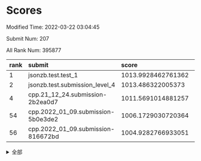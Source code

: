 # Scores

Modified Time: 2022-03-22 03:04:45

Submit Num: 207

All Rank Num: 395877

| rank |               submit               |       score        |       sigma        | pk_num |
| :--- | :--------------------------------- | :----------------- | :----------------- | :----- |
| 1    | jsonzb.test.test_1                 | 1013.9928462761362 | 0.81779119722893   | 7649   |
| 2    | jsonzb.test.submission_level_4     | 1013.486322005373  | 0.8113298973803228 | 7648   |
| 4    | cpp.21_12_24.submission-2b2ea0d7   | 1011.5691014881257 | 0.7963181432117479 | 7649   |
| 54   | cpp.2022_01_09.submission-5b0e3de2 | 1006.1729030720364 | 0.7263194945494486 | 7652   |
| 56   | cpp.2022_01_09.submission-816672bd | 1004.9282766933051 | 0.717047622856268  | 7650   |


<details>
<summary>全部</summary>

| rank |                 submit                 |       score        |       sigma        | pk_num |
| :--- | :------------------------------------- | :----------------- | :----------------- | :----- |
| 1    | jsonzb.test.test_1                     | 1013.9928462761362 | 0.81779119722893   | 7649   |
| 2    | jsonzb.test.submission_level_4         | 1013.486322005373  | 0.8113298973803228 | 7648   |
| 3    | gobigger.level_3.submission_level_3_10 | 1012.1848969830706 | 0.7728962601328186 | 7647   |
| 4    | cpp.21_12_24.submission-2b2ea0d7       | 1011.5691014881257 | 0.7963181432117479 | 7649   |
| 5    | gobigger.level_3.submission_level_3_15 | 1011.3633042954187 | 0.7543886384864292 | 7648   |
| 6    | gobigger.level_3.submission_level_3_27 | 1011.2457284311174 | 0.7729615557844858 | 7650   |
| 7    | gobigger.level_3.submission_level_3_21 | 1011.1723969565548 | 0.7692580941245146 | 7650   |
| 8    | gobigger.level_3.submission_level_3_12 | 1011.1525585919861 | 0.7603924419646425 | 7652   |
| 9    | gobigger.level_3.submission_level_3_7  | 1011.0670396606789 | 0.7659699194244062 | 7653   |
| 10   | gobigger.level_3.submission_level_3_24 | 1010.9714980983008 | 0.785999897081031  | 7653   |
| 11   | gobigger.level_3.submission_level_3_1  | 1010.9608850808684 | 0.7583850629409958 | 7652   |
| 12   | gobigger.level_3.submission_level_3_26 | 1010.9261296809522 | 0.751104035426337  | 7648   |
| 13   | gobigger.level_3.submission_level_3_37 | 1010.850299250081  | 0.7905866291529124 | 7650   |
| 14   | gobigger.level_3.submission_level_3_42 | 1010.8333210993709 | 0.7653479695151583 | 7652   |
| 15   | gobigger.level_3.submission_level_3_48 | 1010.6346389873822 | 0.7590158324382731 | 7646   |
| 16   | gobigger.level_3.submission_level_3_18 | 1010.6163814072747 | 0.7610293856915742 | 7647   |
| 17   | gobigger.level_3.submission_level_3_43 | 1010.4987070614133 | 0.7806199425122867 | 7652   |
| 18   | gobigger.level_3.submission_level_3_36 | 1010.4450649976719 | 0.7438538354125931 | 7652   |
| 19   | gobigger.level_3.submission_level_3_9  | 1010.4232321301429 | 0.7811659076116342 | 7648   |
| 20   | gobigger.level_3.submission_level_3_44 | 1010.3622692632879 | 0.7600734864450954 | 7651   |
| 21   | gobigger.level_3.submission_level_3_40 | 1010.3038882458079 | 0.742566379060576  | 7649   |
| 22   | gobigger.level_3.submission_level_3_35 | 1010.2254367732849 | 0.7466216449395324 | 7651   |
| 23   | gobigger.level_3.submission_level_3_22 | 1010.1402483983903 | 0.7679050491641864 | 7654   |
| 24   | gobigger.level_3.submission_level_3_16 | 1010.1191751229749 | 0.7688364809082089 | 7652   |
| 25   | gobigger.level_3.submission_level_3_32 | 1010.0915401973001 | 0.7497720018352265 | 7648   |
| 26   | gobigger.level_3.submission_level_3_11 | 1010.0838076023484 | 0.7879376022388833 | 7648   |
| 27   | gobigger.level_3.submission_level_3_5  | 1010.0818654681998 | 0.74910524413804   | 7651   |
| 28   | gobigger.level_3.submission_level_3_8  | 1010.040429623582  | 0.7553402200004722 | 7649   |
| 29   | gobigger.level_3.submission_level_3_23 | 1010.013448883794  | 0.7383365001761085 | 7650   |
| 30   | gobigger.level_3.submission_level_3_3  | 1009.9642299640542 | 0.7526197417557803 | 7651   |
| 31   | gobigger.level_3.submission_level_3_14 | 1009.9322907680341 | 0.7514313962741312 | 7647   |
| 32   | gobigger.level_3.submission_level_3_39 | 1009.8075434657013 | 0.739235137826367  | 7653   |
| 33   | gobigger.level_3.submission_level_3_31 | 1009.7445917945133 | 0.7416543052609427 | 7652   |
| 34   | gobigger.level_3.submission_level_3_13 | 1009.7150281180036 | 0.7550986813184121 | 7650   |
| 35   | gobigger.level_3.submission_level_3_4  | 1009.7040063481461 | 0.7752531010444095 | 7649   |
| 36   | gobigger.level_3.submission_level_3_19 | 1009.6767224137627 | 0.7664826682905963 | 7648   |
| 37   | gobigger.level_3.submission_level_3_0  | 1009.6555963113285 | 0.728727175624752  | 7646   |
| 38   | gobigger.level_3.submission_level_3_45 | 1009.5855339342688 | 0.8021414976984976 | 7652   |
| 39   | gobigger.level_3.submission_level_3_29 | 1009.5817981745195 | 0.7486845137494256 | 7653   |
| 40   | gobigger.level_3.submission_level_3_33 | 1009.4780566220539 | 0.7568473272739045 | 7651   |
| 41   | gobigger.level_3.submission_level_3_6  | 1009.4651725864398 | 0.7521855987491491 | 7653   |
| 42   | gobigger.level_3.submission_level_3_28 | 1009.4618430601371 | 0.745121213433976  | 7651   |
| 43   | gobigger.level_3.submission_level_3_49 | 1009.44937055492   | 0.7527345609541978 | 7646   |
| 44   | gobigger.level_3.submission_level_3_41 | 1009.4302358663107 | 0.7583090910725481 | 7649   |
| 45   | gobigger.level_3.submission_level_3_34 | 1009.2709404360879 | 0.7583328875791737 | 7649   |
| 46   | gobigger.level_3.submission_level_3_30 | 1009.2602639644543 | 0.7373485706616024 | 7652   |
| 47   | gobigger.level_3.submission_level_3_2  | 1009.1197883138365 | 0.7454588186526873 | 7654   |
| 48   | gobigger.level_3.submission_level_3_38 | 1009.0361655901538 | 0.7566839200611817 | 7649   |
| 49   | gobigger.level_3.submission_level_3_47 | 1008.5834046001237 | 0.7340496464610072 | 7647   |
| 50   | gobigger.level_3.submission_level_3_25 | 1008.2718873436285 | 0.7331839047163651 | 7650   |
| 51   | gobigger.level_3.submission_level_3_46 | 1008.2681227136641 | 0.7388454715016449 | 7653   |
| 52   | gobigger.level_3.submission_level_3_20 | 1008.0462037836104 | 0.7332993959426998 | 7647   |
| 53   | gobigger.level_3.submission_level_3_17 | 1007.5227632561798 | 0.7502129742865817 | 7652   |
| 54   | cpp.2022_01_09.submission-5b0e3de2     | 1006.1729030720364 | 0.7263194945494486 | 7652   |
| 55   | gobigger.level_1.submission_level_1_1  | 1005.146340590213  | 0.7206256068236577 | 7647   |
| 56   | cpp.2022_01_09.submission-816672bd     | 1004.9282766933051 | 0.717047622856268  | 7650   |
| 57   | gobigger.level_1.submission_level_1_35 | 1004.7749474448826 | 0.7144490668329685 | 7646   |
| 58   | gobigger.level_1.submission_level_1_28 | 1004.3638448755647 | 0.7253811200912207 | 7649   |
| 59   | gobigger.level_1.submission_level_1_30 | 1004.2149446912629 | 0.7100667371010915 | 7650   |
| 60   | gobigger.level_1.submission_level_1_24 | 1004.1926594989554 | 0.7219811053271972 | 7650   |
| 61   | gobigger.level_1.submission_level_1_38 | 1004.1711635038638 | 0.7189241655800561 | 7653   |
| 62   | gobigger.level_1.submission_level_1_8  | 1004.1211392373933 | 0.7163823908565433 | 7652   |
| 63   | gobigger.level_1.submission_level_1_29 | 1004.0794352942245 | 0.7116326994956615 | 7650   |
| 64   | gobigger.level_1.submission_level_1_16 | 1004.0448718785573 | 0.710244597573791  | 7653   |
| 65   | gobigger.level_1.submission_level_1_21 | 1003.9451042422123 | 0.7231806179615451 | 7649   |
| 66   | gobigger.level_1.submission_level_1_17 | 1003.9420398938439 | 0.7232830500186485 | 7652   |
| 67   | gobigger.level_1.submission_level_1_22 | 1003.9301345690675 | 0.7177804156540246 | 7648   |
| 68   | gobigger.level_1.submission_level_1_18 | 1003.8813971421641 | 0.736760691304949  | 7644   |
| 69   | gobigger.level_1.submission_level_1_7  | 1003.7211441537669 | 0.7249366349998647 | 7650   |
| 70   | gobigger.level_1.submission_level_1_37 | 1003.65074403274   | 0.7136268403962213 | 7651   |
| 71   | gobigger.level_1.submission_level_1_26 | 1003.6328518010245 | 0.7211586376305731 | 7652   |
| 72   | gobigger.level_1.submission_level_1_5  | 1003.6292797820124 | 0.7200387915124069 | 7652   |
| 73   | gobigger.level_1.submission_level_1_36 | 1003.5848822682    | 0.7243629597667464 | 7647   |
| 74   | gobigger.level_1.submission_level_1_32 | 1003.5435584769441 | 0.7147855719396103 | 7651   |
| 75   | gobigger.level_1.submission_level_1_25 | 1003.5377627643413 | 0.7396336089465888 | 7646   |
| 76   | gobigger.level_1.submission_level_1_33 | 1003.5252576238189 | 0.7154560490422825 | 7656   |
| 77   | gobigger.level_1.submission_level_1_44 | 1003.4882996214695 | 0.7140772177589375 | 7649   |
| 78   | gobigger.level_1.submission_level_1_23 | 1003.4516962407467 | 0.7207328287490931 | 7651   |
| 79   | gobigger.level_1.submission_level_1_27 | 1003.3995950486367 | 0.7140321759556564 | 7649   |
| 80   | gobigger.level_1.submission_level_1_42 | 1003.2502311543687 | 0.7083054380328248 | 7649   |
| 81   | gobigger.level_1.submission_level_1_15 | 1003.1816847703226 | 0.7141344718430274 | 7654   |
| 82   | gobigger.level_1.submission_level_1_6  | 1003.1473055753747 | 0.7108370583326216 | 7649   |
| 83   | gobigger.level_1.submission_level_1_9  | 1003.1212176277934 | 0.7130731641664634 | 7651   |
| 84   | gobigger.level_1.submission_level_1_43 | 1003.1124031908995 | 0.7131821924040773 | 7652   |
| 85   | gobigger.level_1.submission_level_1_4  | 1003.0021392213291 | 0.7211949592148877 | 7649   |
| 86   | gobigger.level_1.submission_level_1_49 | 1002.9826879420278 | 0.7211054701697163 | 7649   |
| 87   | gobigger.level_1.submission_level_1_14 | 1002.9547076980366 | 0.7236881049414455 | 7654   |
| 88   | gobigger.level_1.submission_level_1_2  | 1002.9012457570418 | 0.7121906813376359 | 7644   |
| 89   | gobigger.level_1.submission_level_1_20 | 1002.8881874015256 | 0.7164640798111641 | 7651   |
| 90   | gobigger.level_1.submission_level_1_41 | 1002.8866091048653 | 0.7182848367450702 | 7648   |
| 91   | gobigger.level_1.submission_level_1_48 | 1002.8676619384028 | 0.7189223905460623 | 7650   |
| 92   | gobigger.level_1.submission_level_1_46 | 1002.8578676194529 | 0.7047613060105347 | 7649   |
| 93   | gobigger.level_1.submission_level_1_45 | 1002.8568814441969 | 0.706685373174914  | 7650   |
| 94   | gobigger.level_1.submission_level_1_11 | 1002.830311163934  | 0.7178621472931543 | 7653   |
| 95   | gobigger.level_1.submission_level_1_31 | 1002.8278658783044 | 0.7125006188605575 | 7645   |
| 96   | gobigger.level_1.submission_level_1_0  | 1002.718557568184  | 0.7128349142526194 | 7653   |
| 97   | gobigger.level_1.submission_level_1_34 | 1002.6628221305367 | 0.7281998531083116 | 7651   |
| 98   | gobigger.level_1.submission_level_1_13 | 1002.5841230865657 | 0.7162555688349305 | 7653   |
| 99   | gobigger.level_1.submission_level_1_3  | 1002.4465037689124 | 0.7226572825164819 | 7650   |
| 100  | gobigger.level_1.submission_level_1_47 | 1002.429262226444  | 0.712168856911049  | 7648   |
| 101  | gobigger.level_1.submission_level_1_40 | 1002.3675148178964 | 0.7120261203989056 | 7648   |
| 102  | gobigger.level_1.submission_level_1_19 | 1002.1969476741446 | 0.7072566423032793 | 7649   |
| 103  | gobigger.level_1.submission_level_1_12 | 1001.8517899979336 | 0.724889627018276  | 7653   |
| 104  | gobigger.level_1.submission_level_1_10 | 1001.7900610159669 | 0.7233779899139543 | 7659   |
| 105  | gobigger.level_1.submission_level_1_39 | 1000.6926795792256 | 0.7072438915425943 | 7647   |
| 106  | gobigger.random.submission_random_28   | 997.9834823526218  | 0.7162043115247063 | 7648   |
| 107  | gobigger.random.submission_random_40   | 997.3336130222405  | 0.698195063912341  | 7647   |
| 108  | gobigger.random.submission_random_8    | 997.0753607816115  | 0.7054006410785887 | 7653   |
| 109  | gobigger.random.submission_random_3    | 996.7052476706616  | 0.7212899876830854 | 7652   |
| 110  | gobigger.random.submission_random_39   | 996.7041981590768  | 0.7085899843895305 | 7651   |
| 111  | gobigger.random.submission_random_38   | 996.6475060004253  | 0.7078941132394001 | 7650   |
| 112  | gobigger.random.submission_random_47   | 996.6324809250241  | 0.6964031166691909 | 7652   |
| 113  | gobigger.random.submission_random_15   | 996.5685098576637  | 0.7079614655159369 | 7648   |
| 114  | gobigger.random.submission_random_23   | 996.5543659569428  | 0.7008937189717155 | 7647   |
| 115  | gobigger.random.submission_random_6    | 996.5175979271174  | 0.7010666334641098 | 7649   |
| 116  | gobigger.random.submission_random_43   | 996.5101452961167  | 0.7138805198762244 | 7647   |
| 117  | gobigger.random.submission_random_19   | 996.4993225684381  | 0.7101378466517486 | 7650   |
| 118  | gobigger.random.submission_random_2    | 996.4855540837183  | 0.7108838895438756 | 7646   |
| 119  | gobigger.random.submission_random_10   | 996.4359469984789  | 0.7054812376446423 | 7649   |
| 120  | gobigger.random.submission_random_30   | 996.2288216940792  | 0.708807724427034  | 7645   |
| 121  | gobigger.random.submission_random_26   | 996.2253879346011  | 0.7132367457086941 | 7652   |
| 122  | gobigger.random.submission_random_31   | 996.1921031464163  | 0.7069130630462895 | 7649   |
| 123  | gobigger.random.submission_random_32   | 996.1834618954218  | 0.7053721381500679 | 7649   |
| 124  | gobigger.random.submission_random_36   | 996.1624944438229  | 0.6999826563035132 | 7645   |
| 125  | gobigger.random.submission_random_5    | 996.1351745463643  | 0.7240419588644649 | 7651   |
| 126  | gobigger.random.submission_random_18   | 996.0836825751926  | 0.7199916618709291 | 7646   |
| 127  | gobigger.random.submission_random_13   | 996.0153757683097  | 0.7070083962558449 | 7648   |
| 128  | gobigger.random.submission_random_46   | 996.007983951785   | 0.6987317804783273 | 7652   |
| 129  | gobigger.random.submission_random_45   | 995.9837396594522  | 0.7094005765895023 | 7647   |
| 130  | gobigger.random.submission_random_49   | 995.9563899426971  | 0.7110004054308032 | 7651   |
| 131  | gobigger.random.submission_random_44   | 995.8782282725443  | 0.7007505168958424 | 7651   |
| 132  | gobigger.random.submission_random_22   | 995.8758805602575  | 0.7036047747913478 | 7650   |
| 133  | gobigger.random.submission_random_14   | 995.8555869689646  | 0.7163364403555368 | 7651   |
| 134  | gobigger.random.submission_random_21   | 995.8509723854944  | 0.735155240834353  | 7647   |
| 135  | gobigger.random.submission_random_7    | 995.8344877759387  | 0.7072827488359286 | 7647   |
| 136  | gobigger.random.submission_random_27   | 995.8071687356902  | 0.7127155409068247 | 7654   |
| 137  | gobigger.random.submission_random_41   | 995.7816870052432  | 0.7066600444025574 | 7648   |
| 138  | gobigger.random.submission_random_24   | 995.7797990165966  | 0.7179217173290181 | 7648   |
| 139  | gobigger.random.submission_random_42   | 995.676615495677   | 0.7056101322854393 | 7652   |
| 140  | gobigger.random.submission_random_48   | 995.6651169106028  | 0.6986853063581031 | 7652   |
| 141  | gobigger.random.submission_random_4    | 995.619560889188   | 0.7178121025274159 | 7649   |
| 142  | gobigger.random.submission_random_33   | 995.6079369964106  | 0.7135163974755858 | 7654   |
| 143  | gobigger.random.submission_random_25   | 995.5968204120642  | 0.714748544757967  | 7647   |
| 144  | gobigger.random.submission_random_37   | 995.5847921333304  | 0.71915996590153   | 7649   |
| 145  | gobigger.random.submission_random_20   | 995.5531799591681  | 0.7154826437803344 | 7651   |
| 146  | gobigger.random.submission_random_11   | 995.5133394763043  | 0.7194612006606197 | 7655   |
| 147  | gobigger.random.submission_random_34   | 995.4832454401358  | 0.6930512207608938 | 7646   |
| 148  | gobigger.random.submission_random_17   | 995.4234495252026  | 0.7057926408459929 | 7649   |
| 149  | gobigger.random.submission_random_35   | 995.3722333860413  | 0.7076020061109621 | 7647   |
| 150  | gobigger.random.submission_random_12   | 995.3542352601111  | 0.7204748741159764 | 7648   |
| 151  | gobigger.random.submission_random_16   | 995.3444643393123  | 0.715842939922873  | 7649   |
| 152  | gobigger.random.submission_random_9    | 995.2965656287403  | 0.7294210864501821 | 7652   |
| 153  | gobigger.random.submission_random_0    | 995.2860837981896  | 0.7066526576809388 | 7648   |
| 154  | gobigger.random.submission_random_1    | 995.1915486857262  | 0.7178797424619573 | 7649   |
| 155  | gobigger.random.submission_random_29   | 995.1544878360628  | 0.7095903071653311 | 7647   |
| 156  | gobigger.level_2.submission_level_2_43 | 993.7958550038878  | 0.7339340653736451 | 7657   |
| 157  | gobigger.level_2.submission_level_2_5  | 993.670378998447   | 0.7239674549665773 | 7647   |
| 158  | gobigger.level_2.submission_level_2_7  | 993.66565275778    | 0.7290000886185307 | 7648   |
| 159  | gobigger.level_2.submission_level_2_48 | 993.543285126932   | 0.7241982778662318 | 7652   |
| 160  | gobigger.level_2.submission_level_2_41 | 993.4214010854679  | 0.7315648603995974 | 7648   |
| 161  | gobigger.level_2.submission_level_2_35 | 993.3488442457117  | 0.7222148659831338 | 7651   |
| 162  | gobigger.level_2.submission_level_2_10 | 993.3461874403349  | 0.7535280044840054 | 7650   |
| 163  | gobigger.level_2.submission_level_2_40 | 993.1216957731023  | 0.7350911282971783 | 7647   |
| 164  | gobigger.level_2.submission_level_2_36 | 993.0628796723571  | 0.7428662314890319 | 7652   |
| 165  | gobigger.level_2.submission_level_2_3  | 993.0530422275336  | 0.7485920323121745 | 7649   |
| 166  | gobigger.level_2.submission_level_2_47 | 992.920126323031   | 0.7445765605552641 | 7647   |
| 167  | gobigger.level_2.submission_level_2_11 | 992.9048994248619  | 0.7324459998586701 | 7645   |
| 168  | gobigger.level_2.submission_level_2_8  | 992.7842484397497  | 0.7331543212481818 | 7654   |
| 169  | gobigger.level_2.submission_level_2_15 | 992.7003122127009  | 0.7443478768683545 | 7646   |
| 170  | gobigger.level_2.submission_level_2_18 | 992.6609300307042  | 0.7387592078245023 | 7649   |
| 171  | gobigger.level_2.submission_level_2_27 | 992.5791374385583  | 0.7471918148193034 | 7649   |
| 172  | gobigger.level_2.submission_level_2_25 | 992.4634673873542  | 0.760248580210923  | 7646   |
| 173  | gobigger.level_2.submission_level_2_2  | 992.4095163947416  | 0.7536269559018621 | 7650   |
| 174  | gobigger.level_2.submission_level_2_44 | 992.3582754966737  | 0.7651291185473349 | 7650   |
| 175  | gobigger.level_2.submission_level_2_13 | 992.2218170985036  | 0.7299391698095531 | 7651   |
| 176  | gobigger.level_2.submission_level_2_37 | 992.1855942184905  | 0.73301551633754   | 7656   |
| 177  | gobigger.level_2.submission_level_2_19 | 992.165803192052   | 0.7579279161166834 | 7651   |
| 178  | gobigger.level_2.submission_level_2_1  | 992.1076507591943  | 0.7420438385113057 | 7652   |
| 179  | gobigger.level_2.submission_level_2_39 | 992.0818119826081  | 0.7441110669081261 | 7648   |
| 180  | gobigger.level_2.submission_level_2_6  | 992.0193428290783  | 0.7513990064070992 | 7648   |
| 181  | gobigger.level_2.submission_level_2_38 | 991.9898895178679  | 0.7420982614516634 | 7650   |
| 182  | gobigger.level_2.submission_level_2_49 | 991.9524525080382  | 0.7592091058973603 | 7656   |
| 183  | gobigger.level_2.submission_level_2_4  | 991.944548489434   | 0.7415047432655706 | 7648   |
| 184  | gobigger.level_2.submission_level_2_33 | 991.8451566957946  | 0.7373757645754684 | 7648   |
| 185  | gobigger.level_2.submission_level_2_34 | 991.7943657010582  | 0.7435908630751993 | 7651   |
| 186  | gobigger.level_2.submission_level_2_31 | 991.7486433215909  | 0.7368788528805246 | 7652   |
| 187  | gobigger.level_2.submission_level_2_30 | 991.7412064530805  | 0.7558386765350422 | 7650   |
| 188  | gobigger.level_2.submission_level_2_12 | 991.6735732023852  | 0.7548382133303533 | 7648   |
| 189  | gobigger.level_2.submission_level_2_23 | 991.6526360333039  | 0.7473835318972862 | 7645   |
| 190  | gobigger.level_2.submission_level_2_22 | 991.5878608279827  | 0.7556553111132722 | 7652   |
| 191  | gobigger.level_2.submission_level_2_46 | 991.5397144670775  | 0.7637966593722669 | 7645   |
| 192  | gobigger.level_2.submission_level_2_14 | 991.4137140002051  | 0.7487059101901316 | 7649   |
| 193  | gobigger.level_2.submission_level_2_20 | 991.3862696921476  | 0.7516496651025197 | 7647   |
| 194  | gobigger.level_2.submission_level_2_29 | 991.3578528471795  | 0.7630502891727258 | 7651   |
| 195  | gobigger.level_2.submission_level_2_32 | 991.2120331010681  | 0.7485244259654262 | 7650   |
| 196  | gobigger.level_2.submission_level_2_26 | 991.1840685626594  | 0.7620623578181831 | 7653   |
| 197  | gobigger.level_2.submission_level_2_0  | 991.1503782081704  | 0.7548392367806939 | 7651   |
| 198  | gobigger.level_2.submission_level_2_17 | 991.1205706050035  | 0.7649719363321851 | 7650   |
| 199  | gobigger.level_2.submission_level_2_28 | 991.0581731517761  | 0.7444746479389415 | 7649   |
| 200  | gobigger.level_2.submission_level_2_16 | 990.9937185233468  | 0.7695841060106604 | 7654   |
| 201  | gobigger.level_2.submission_level_2_45 | 990.9688209461148  | 0.7555728918982685 | 7647   |
| 202  | gobigger.level_2.submission_level_2_21 | 990.9119087813599  | 0.7454107748422194 | 7647   |
| 203  | gobigger.level_2.submission_level_2_9  | 990.8800118658572  | 0.7313145800571426 | 7648   |
| 204  | gobigger.level_2.submission_level_2_24 | 990.3751590704453  | 0.7536353238862731 | 7650   |
| 205  | gobigger.level_2.submission_level_2_42 | 990.1154981929963  | 0.7631293099639405 | 7653   |
| 206  | gobigger.none.submission_none_0        | 977.0893776905722  | 1.4210969846897297 | 7651   |
| 207  | gobigger.none.submission_none_1        | 972.9910958689181  | 1.700634453478408  | 7649   |

</details>